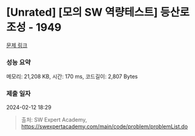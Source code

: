 # [Unrated] [모의 SW 역량테스트] 등산로 조성 - 1949 

[문제 링크](https://swexpertacademy.com/main/code/problem/problemDetail.do?contestProbId=AV5PoOKKAPIDFAUq) 

### 성능 요약

메모리: 21,208 KB, 시간: 170 ms, 코드길이: 2,807 Bytes

### 제출 일자

2024-02-12 18:29



> 출처: SW Expert Academy, https://swexpertacademy.com/main/code/problem/problemList.do